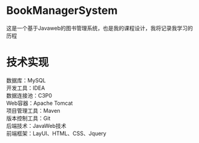 # BookManagerSystem
这是一个基于Javaweb的图书管理系统，也是我的课程设计，我将记录我学习的历程
# 技术实现
数据库：MySQL  
开发工具：IDEA  
数据连接池：C3P0  
Web容器：Apache Tomcat  
项目管理工具：Maven  
版本控制工具：Git  
后端技术：JavaWeb技术  
前端框架：LayUI、HTML、CSS、Jquery  
